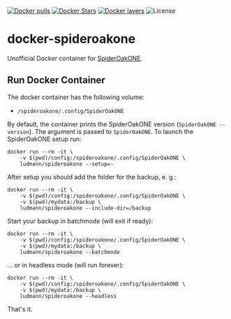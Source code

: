 [![Docker pulls](https://img.shields.io/docker/pulls/ludmann/spideroakone.svg?maxAge=3600)](https://hub.docker.com/r/ludmann/spideroakone/) [![Docker Stars](https://img.shields.io/docker/stars/ludmann/spideroakone.svg?maxAge=3600)](https://hub.docker.com/r/ludmann/spideroakone/) [![Docker layers](https://images.microbadger.com/badges/image/ludmann/spideroakone.svg)](https://microbadger.com/images/ludmann/spideroakone) ![License](https://img.shields.io/badge/License-MIT-green.svg?maxAge=3600)

# docker-spideroakone
Unofficial Docker container for [SpiderOakONE](https://spideroak.com/).


## Run Docker Container

The docker container has the following volume:
- `/spideroakone/.config/SpiderOakONE`

By default, the container prints the SpiderOakONE version (`SpiderOakONE --version`). The argument is passed to `SpiderOakONE`. To launch the SpiderOakONE setup run:

	docker run --rm -it \
		-v $(pwd)/config:/spideroakone/.config/SpiderOakONE \
		ludmann/spideroakone --setup=-

After setup you should add the folder for the backup, e. g.:

	docker run --rm -it \
		-v $(pwd)/config:/spideroakone/.config/SpiderOakONE \
		-v $(pwd)/mydata:/backup \
		ludmann/spideroakone --include-dir=/backup

Start your backup in batchmode (will exit if ready):

	docker run --rm -it \
		-v $(pwd)/config:/spideroakone/.config/SpiderOakONE \
		-v $(pwd)/mydata:/backup \
		ludmann/spideroakone --batchmode

... or in headless mode (will run forever):

	docker run --rm -it \
		-v $(pwd)/config:/spideroakone/.config/SpiderOakONE \
		-v $(pwd)/mydata:/backup \
		ludmann/spideroakone --headless

That's it.

